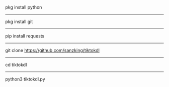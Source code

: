 pkg install python<hr>
pkg install git<hr>
pip install requests<hr>
git clone https://github.com/sanzking/tiktokdl<hr>
cd tiktokdl<hr>
python3 tiktokdl.py

